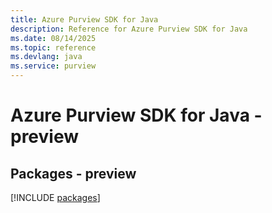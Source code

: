 ```yaml
---
title: Azure Purview SDK for Java
description: Reference for Azure Purview SDK for Java
ms.date: 08/14/2025
ms.topic: reference
ms.devlang: java
ms.service: purview
---
```

# Azure Purview SDK for Java - preview
## Packages - preview
[!INCLUDE [packages](purview-index.md)]
